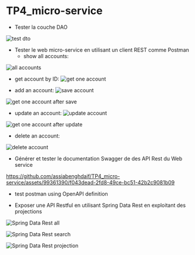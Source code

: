 # TP4_micro-service
- Tester la couche DAO

![test dto](https://github.com/assiabenghdaif/TP4_micro-service/assets/99361390/ae603809-815b-4f69-bf88-5abe1d48502a)


- Tester le web micro-service en utilisant un client REST comme Postman
  - show all accounts:  

![all accounts](https://github.com/assiabenghdaif/TP4_micro-service/assets/99361390/0adf4804-f41d-43f6-bc2d-0bd5fe03812a)
  - get account by ID:
 ![get one account](https://github.com/assiabenghdaif/TP4_micro-service/assets/99361390/dd400798-5e66-42e0-bd1d-3d5cfc066d91)


  - add an account:
 ![save account](https://github.com/assiabenghdaif/TP4_micro-service/assets/99361390/ef6c035e-70f1-4e1e-8496-e69adb0db9c6)

  ![get one account after save](https://github.com/assiabenghdaif/TP4_micro-service/assets/99361390/fe56f03c-74e6-4d69-b30f-54a66c8d3944)

  - update an account:
 ![update account](https://github.com/assiabenghdaif/TP4_micro-service/assets/99361390/c694f97b-9bac-4299-8c8c-caf213c596ee)
    
 ![get one account after update](https://github.com/assiabenghdaif/TP4_micro-service/assets/99361390/5fae7a29-9761-4d00-b423-7fe65bf220d3)

  - delete an account:

![delete account](https://github.com/assiabenghdaif/TP4_micro-service/assets/99361390/def7b824-2782-4ff5-a6ac-96a0c9ac9d65)
- Générer et tester le documentation Swagger de des API Rest du Web service


https://github.com/assiabenghdaif/TP4_micro-service/assets/99361390/f043dead-2fd8-49ce-bc51-42b2c9081b09


  - test postman using OpenAPI definition

- Exposer une API Restful en utilisant Spring Data Rest en exploitant des projections

![Spring Data Rest all](https://github.com/assiabenghdaif/TP4_micro-service/assets/99361390/7f5cdc71-70c0-4314-831f-11dc8d1a5db6)

![Spring Data Rest search](https://github.com/assiabenghdaif/TP4_micro-service/assets/99361390/96f77d40-2e57-486a-a084-e4a9a0f607a5)

![Spring Data Rest projection](https://github.com/assiabenghdaif/TP4_micro-service/assets/99361390/374b3b9c-a684-4c58-8db0-7c81501f3a3a)
